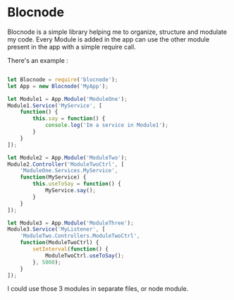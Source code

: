 # Blocnode
Blocnode is a simple library helping me to organize, structure and modulate my code.
Every Module is added in the app can use the other module present in the app with a simple require call.

There's an example :
```Javascript

let Blocnode = require('blocnode');
let App = new Blocnode('MyApp');

let Module1 = App.Module('ModuleOne');
Module1.Service('MyService', [
    function() {
        this.say = function() {
            console.log('Im a service in Module1');
        }
    }
]);

let Module2 = App.Module('ModuleTwo');
Module2.Controller('ModuleTwoCtrl', [
    'ModuleOne.Services.MyService',
    function(MyService) {
        this.useToSay = function() {
            MyService.say();
        }
    }
]);

let Module3 = App.Module('ModuleThree');
Module3.Service('MyListener', [
    'ModuleTwo.Controllers.ModuleTwoCtrl',
    function(ModuleTwoCtrl) {
        setInterval(function() {
            ModuleTwoCtrl.useToSay();
        }, 5000);
    }
]);

```

I could use those 3 modules in separate files, or node module.
